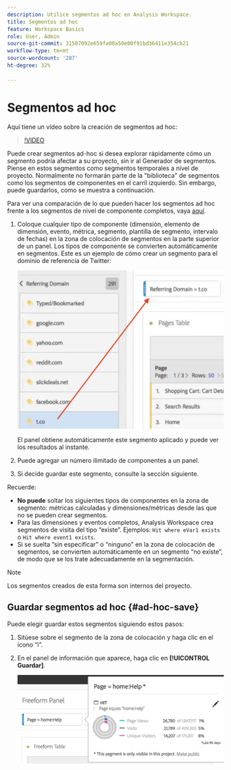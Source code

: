 ```yaml
---
description: Utilice segmentos ad hoc en Analysis Workspace.
title: Segmentos ad hoc
feature: Workspace Basics
role: User, Admin
source-git-commit: 31507092e659fa08a50e00f91bd36411e354cb21
workflow-type: tm+mt
source-wordcount: '287'
ht-degree: 32%

---
```



# Segmentos ad hoc

Aquí tiene un vídeo sobre la creación de segmentos ad hoc:

>[!VIDEO](https://video.tv.adobe.com/v/23978/?quality=12)

Puede crear segmentos ad-hoc si desea explorar rápidamente cómo un segmento podría afectar a su proyecto, sin ir al Generador de segmentos. Piense en estos segmentos como segmentos temporales a nivel de proyecto. Normalmente no formarán parte de la &quot;biblioteca&quot; de segmentos como los segmentos de componentes en el carril izquierdo. Sin embargo, puede guardarlos, como se muestra a continuación.

Para ver una comparación de lo que pueden hacer los segmentos ad hoc frente a los segmentos de nivel de componente completos, vaya [aquí](/help/analyze/analysis-workspace/components/segments/t-freeform-project-segment.md).

1. Coloque cualquier tipo de componente (dimensión, elemento de dimensión, evento, métrica, segmento, plantilla de segmento, intervalo de fechas) en la zona de colocación de segmentos en la parte superior de un panel. Los tipos de componente se convierten automáticamente en segmentos.
Este es un ejemplo de cómo crear un segmento para el dominio de referencia de Twitter:

   ![](assets/ad-hoc1.png)

   El panel obtiene automáticamente este segmento aplicado y puede ver los resultados al instante.

1. Puede agregar un número ilimitado de componentes a un panel.
1. Si decide guardar este segmento, consulte la sección siguiente.

Recuerde:

* **No puede** soltar los siguientes tipos de componentes en la zona de segmento: métricas calculadas y dimensiones/métricas desde las que no se pueden crear segmentos.
* Para las dimensiones y eventos completos, Analysis Workspace crea segmentos de visita del tipo “existe”. Ejemplos: `Hit where eVar1 exists` o `Hit where event1 exists`.
* Si se suelta “sin especificar” o “ninguno” en la zona de colocación de segmentos, se convierten automáticamente en un segmento “no existe”, de modo que se los trate adecuadamente en la segmentación.

>[!NOTE]
>
>Los segmentos creados de esta forma son internos del proyecto.

## Guardar segmentos ad hoc {#ad-hoc-save}

Puede elegir guardar estos segmentos siguiendo estos pasos:

1. Sitúese sobre el segmento de la zona de colocación y haga clic en el icono “i”.
1. En el panel de información que aparece, haga clic en **[!UICONTROL Guardar]**.

   ![](assets/segment-info.png)

